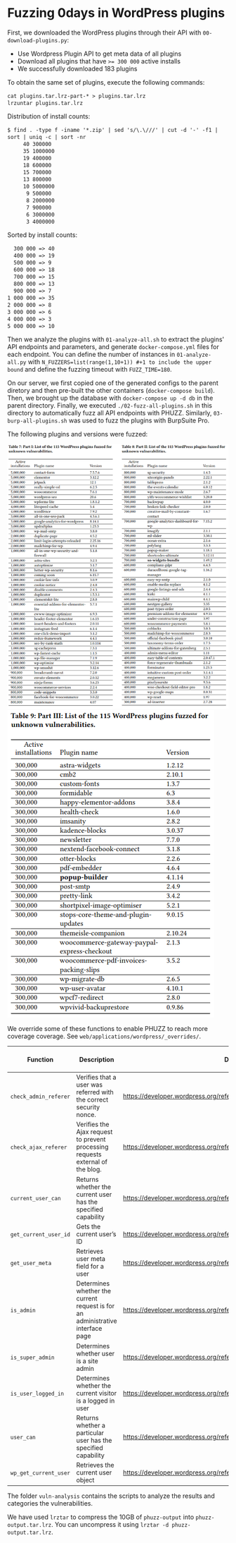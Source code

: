Fuzzing 0days in WordPress plugins
=========================

First, we downloaded the WordPress plugins through their API with `00-download-plugins.py`:

- Use Wordpress Plugin API to get meta data of all plugins
- Download all plugins that have `>= 300 000` active installs
- We successfully downloaded 183 plugins

To obtain the same set of plugins, execute the following commands:

```
cat plugins.tar.lrz-part-* > plugins.tar.lrz
lrzuntar plugins.tar.lrz
```

Distribution of install counts:

```
$ find . -type f -iname '*.zip' | sed 's/\.\///' | cut -d '-' -f1 | sort | uniq -c | sort -nr
     40 300000
     35 1000000
     19 400000
     18 600000
     15 700000
     13 800000
     10 5000000
      9 500000
      8 2000000
      7 900000
      6 3000000
      3 4000000
```
Sorted by install counts:
```
  300 000 => 40
  400 000 => 19
  500 000 => 9
  600 000 => 18
  700 000 => 15
  800 000 => 13
  900 000 => 7
1 000 000 => 35
2 000 000 => 8
3 000 000 => 6
4 000 000 => 3
5 000 000 => 10
```

Then we analyze the plugins with `01-analyze-all.sh` to extract the plugins' API endpoints and parameters, and generate `docker-compose.yml` files for each endpoint. 
You can define the number of instances in `01-analyze-all.py` with `N_FUZZERS=list(range(1,10+1)) #+1 to include the upper bound` and define the fuzzing timeout with `FUZZ_TIME=180`.

On our server, we first copied one of the generated configs to the parent diretory and then pre-built the other containers (`docker-compose build`). 
Then, we brought up the database with `docker-compose up -d db` in the parent directory. 
Finally, we executed `./02-fuzz-all-plugins.sh` in this directory to automatically fuzz all API endpoints with PHUZZ.
Similarly, `03-burp-all-plugins.sh` was used to fuzz the plugins with BurpSuite Pro. 

The following plugins and versions were fuzzed:

![WordPress plugins](../../doc/wp-plugins1.png)
![WordPress plugins](../../doc/wp-plugins2.png)


We override some of these functions to enable PHUZZ to reach more coverage coverage. See `web/applications/wordpress/_overrides/`.

| Function              | Description                                                                    | Docs                                                                     | Count in Plugins Downloaded |
| --------------------- | ------------------------------------------------------------------------------ | ------------------------------------------------------------------------ | --------------------------- |
| `check_admin_referer` | Verifies that a user was referred with the correct security nonce.             | https://developer.wordpress.org/reference/functions/check_admin_referer/ | 779                         |
| `check_ajax_referer`  | Verifies the Ajax request to prevent processing requests external of the blog. | https://developer.wordpress.org/reference/functions/check_ajax_referer/  | 1244                        |
| `current_user_can`    | Returns whether the current user has the specified capability                  | https://developer.wordpress.org/reference/functions/current_user_can/    | 4042                        |
| `get_current_user_id` | Gets the current user’s ID                                                     | https://developer.wordpress.org/reference/functions/get_current_user_id/ | 1133                        |
| `get_user_meta`       | Retrieves user meta field for a user                                           | https://developer.wordpress.org/reference/functions/get_user_meta/       | 574                         |
| `is_admin`            | Determines whether the current request is for an administrative interface page | https://developer.wordpress.org/reference/functions/is_admin/            | 1633                        |
| `is_super_admin`      | Determines whether user is a site admin                                        | https://developer.wordpress.org/reference/functions/is_super_admin/      | 280                         |
| `is_user_logged_in`   | Determines whether the current visitor is a logged in user                     | https://developer.wordpress.org/reference/functions/is_user_logged_in/   | 618                         |
| `user_can`            | Returns whether a particular user has the specified capability                 | https://developer.wordpress.org/reference/functions/user_can/            | 189                         |
| `wp_get_current_user` | Retrieves the current user object                                              | https://developer.wordpress.org/reference/functions/wp_get_current_user/ | 621                         |

The folder `vuln-analysis` contains the scripts to analyze the results and categories the vulnerabilities.

We have used `lrztar` to compress the 10GB of `phuzz-output` into `phuzz-output.tar.lrz`. You can uncompress it using `lrztar -d phuzz-output.tar.lrz`.
